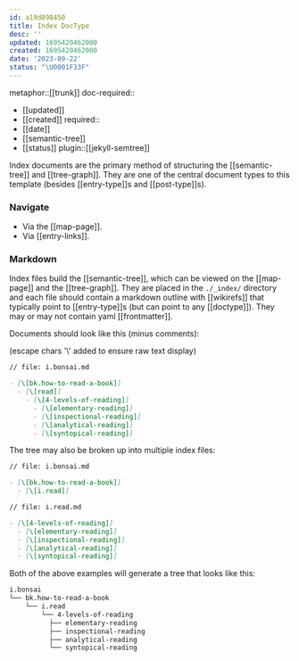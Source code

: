 ```yaml
---
id: a19d898450
title: Index DocType
desc: ''
updated: 1695420462000
created: 1695420462000
date: '2023-09-22'
status: "\U0001F33F"
---
```


metaphor::[[trunk]]
doc-required::
- [[updated]]
- [[created]]
required::
- [[date]]
- [[semantic-tree]]
- [[status]]
plugin::[[jekyll-semtree]]


Index documents are the primary method of structuring the [[semantic-tree]] and [[tree-graph]]. They are one of the central document types to this template (besides [[entry-type]]s and [[post-type]]s).

### Navigate

- Via the [[map-page]].
- Via [[entry-links]].

### Markdown

Index files build the [[semantic-tree]], which can be viewed on the [[map-page]] and the [[tree-graph]]. They are placed in the `./_index/` directory and each file should contain a markdown outline with [[wikirefs]] that typically point to [[entry-type]]s (but can point to any [[doctype]]). They may or may not contain yaml [[frontmatter]].

Documents should look like this (minus comments):

(escape chars '\\' added to ensure raw text display)

```markdown
// file: i.bonsai.md

- [\[bk.how-to-read-a-book]]
  - [\[read]]
    - [\[4-levels-of-reading]]
      - [\[elementary-reading]]
      - [\[inspectional-reading]]
      - [\[analytical-reading]]
      - [\[syntopical-reading]]
```

The tree may also be broken up into multiple index files:

```markdown
// file: i.bonsai.md

- [\[bk.how-to-read-a-book]]
  - [\[i.read]]
```

```markdown
// file: i.read.md

- [\[4-levels-of-reading]]
  - [\[elementary-reading]]
  - [\[inspectional-reading]]
  - [\[analytical-reading]]
  - [\[syntopical-reading]]
```

Both of the above examples will generate a tree that looks like this:

```markdown
i.bonsai
└── bk.how-to-read-a-book
    └── i.read
        └── 4-levels-of-reading
          ├── elementary-reading
          ├── inspectional-reading
          ├── analytical-reading
          └── syntopical-reading
```
